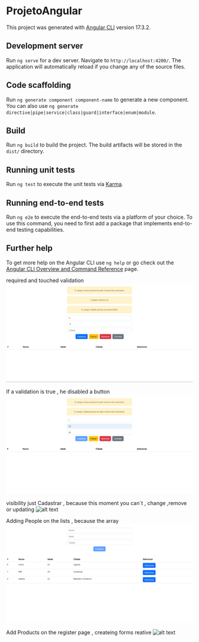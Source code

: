 # ProjetoAngular

This project was generated with [Angular CLI](https://github.com/angular/angular-cli) version 17.3.2.

## Development server

Run `ng serve` for a dev server. Navigate to `http://localhost:4200/`. The application will automatically reload if you change any of the source files.

## Code scaffolding

Run `ng generate component component-name` to generate a new component. You can also use `ng generate directive|pipe|service|class|guard|interface|enum|module`.

## Build

Run `ng build` to build the project. The build artifacts will be stored in the `dist/` directory.

## Running unit tests

Run `ng test` to execute the unit tests via [Karma](https://karma-runner.github.io).

## Running end-to-end tests

Run `ng e2e` to execute the end-to-end tests via a platform of your choice. To use this command, you need to first add a package that implements end-to-end testing capabilities.

## Further help

To get more help on the Angular CLI use `ng help` or go check out the [Angular CLI Overview and Command Reference](https://angular.io/cli) page.

required and touched validation
![alt text](<Tabela cadastro e lista. validacoes.png>)

If a validation is true , he disabled a button
![alt text](<Validacao botao desabelita .png>)

visibility just Cadastrar , because this moment you can´t , change ,remove or updating
![alt text](<visibilidade só do Cadastro.png>)


Adding People on the lists , because the array
![alt text](<Listagem de Pessoas , adicionando .png>)


Add Products on the register page , createing forms reative
![alt text](<Tela Inicial Criando Produto.png>)